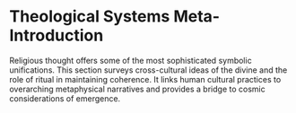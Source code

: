 # Theological Systems Meta-Introduction

Religious thought offers some of the most sophisticated symbolic unifications. This section surveys cross-cultural ideas of the divine and the role of ritual in maintaining coherence. It links human cultural practices to overarching metaphysical narratives and provides a bridge to cosmic considerations of emergence.
